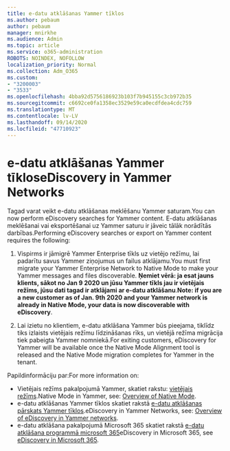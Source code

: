 ```yaml
---
title: e-datu atklāšanas Yammer tīklos
ms.author: pebaum
author: pebaum
manager: mnirkhe
ms.audience: Admin
ms.topic: article
ms.service: o365-administration
ROBOTS: NOINDEX, NOFOLLOW
localization_priority: Normal
ms.collection: Adm_O365
ms.custom:
- "3200003"
- "3533"
ms.openlocfilehash: 4bba92d5756186923b103f7b945155c3cb972b35
ms.sourcegitcommit: c6692ce0fa1358ec3529e59ca0ecdfdea4cdc759
ms.translationtype: MT
ms.contentlocale: lv-LV
ms.lasthandoff: 09/14/2020
ms.locfileid: "47710923"
---
```

# <a name="ediscovery-in-yammer-networks"></a><span data-ttu-id="ec505-102">e-datu atklāšanas Yammer tīklos</span><span class="sxs-lookup"><span data-stu-id="ec505-102">eDiscovery in Yammer Networks</span></span>

<span data-ttu-id="ec505-103">Tagad varat veikt e-datu atklāšanas meklēšanu Yammer saturam.</span><span class="sxs-lookup"><span data-stu-id="ec505-103">You can now perform eDiscovery searches for Yammer content.</span></span>  <span data-ttu-id="ec505-104">E-datu atklāšanas meklēšanai vai eksportēšanai uz Yammer saturu ir jāveic tālāk norādītās darbības.</span><span class="sxs-lookup"><span data-stu-id="ec505-104">Performing eDiscovery searches or export on Yammer content requires the following:</span></span>

1. <span data-ttu-id="ec505-105">Vispirms ir jāmigrē Yammer Enterprise tīkls uz vietējo režīmu, lai padarītu savus Yammer ziņojumus un failus atklājamu.</span><span class="sxs-lookup"><span data-stu-id="ec505-105">You must first migrate your Yammer Enterprise Network to Native Mode to make your Yammer messages and files discoverable.</span></span> <span data-ttu-id="ec505-106">**Ņemiet vērā: ja esat jauns klients, sākot no Jan 9 2020 un jūsu Yammer tīkls jau ir vietējais režīms, jūsu dati tagad ir atklājami ar e-datu atklāšanu**.</span><span class="sxs-lookup"><span data-stu-id="ec505-106">**Note: if you are a new customer as of Jan. 9th 2020 and your Yammer network is already in Native Mode, your data is now discoverable with eDiscovery**.</span></span>

2. <span data-ttu-id="ec505-107">Lai izietu no klientiem, e-datu atklāšana Yammer būs pieejama, tiklīdz tiks izlaists vietējais režīmu līdzināšanas rīks, un vietējā režīma migrācija tiek pabeigta Yammer nomniekā.</span><span class="sxs-lookup"><span data-stu-id="ec505-107">For exiting customers, eDiscovery for Yammer will be available once the Native Mode Alignment tool is released and the Native Mode migration completes for Yammer in the tenant.</span></span>

<span data-ttu-id="ec505-108">Papildinformāciju par:</span><span class="sxs-lookup"><span data-stu-id="ec505-108">For more information on:</span></span>

- <span data-ttu-id="ec505-109">Vietējais režīms pakalpojumā Yammer, skatiet rakstu: [vietējais režīms](https://docs.microsoft.com/yammer/configure-your-yammer-network/overview-native-mode).</span><span class="sxs-lookup"><span data-stu-id="ec505-109">Native Mode in Yammer, see: [Overview of Native Mode](https://docs.microsoft.com/yammer/configure-your-yammer-network/overview-native-mode).</span></span>
- <span data-ttu-id="ec505-110">e-datu atklāšanas Yammer tīklos skatiet rakstā [e-datu atklāšanas pārskats Yammer tīklos](https://docs.microsoft.com/yammer/manage-security-and-compliance/overview-of-ediscovery).</span><span class="sxs-lookup"><span data-stu-id="ec505-110">eDiscovery in Yammer Networks, see: [Overview of eDiscovery in Yammer networks](https://docs.microsoft.com/yammer/manage-security-and-compliance/overview-of-ediscovery).</span></span>
- <span data-ttu-id="ec505-111">e-datu atklāšana pakalpojumā Microsoft 365 skatiet rakstā [e-datu atklāšana programmā microsoft 365](https://docs.microsoft.com/microsoft-365/compliance/ediscovery)</span><span class="sxs-lookup"><span data-stu-id="ec505-111">eDiscovery in Microsoft  365, see [eDiscovery in Microsoft 365](https://docs.microsoft.com/microsoft-365/compliance/ediscovery).</span></span>

